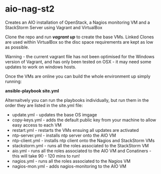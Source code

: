 aio-nag-st2
==================

Creates an AIO installation of OpenStack, a Nagios monitoring VM and a StackStorm Server using Vagrant and VirtualBox

Clone the repo and run ***vagrant up*** to create the base VMs.  Linked Clones are used within VirtualBox so the disc space requirements are kept as low as possible.

Warning - the current vagrant file has not been optimised for the Windows version of Vagrant, and has only been tested on OSX - it may need some updates to work on windows hosts.

Once the VMs are online you can build the whole environment up simply running:

**ansible-playbook site.yml**

Alternaitvely you can run the playbooks individually, but run them in the order they are listed in the site.yml file:

- update.yml - updates the base OS imgage
- copy-keys.yml - adds the default public key from your machine to allow easy access to each VM
- restart.yml - restarts the VMs ensuing all updates are activated
- ntp-server.yml - installs ntp server onto the AIO VM
- ntp-client.yml - installs ntp client onto the Nagios and StackStorm VMs
- stackstorm.yml - runs all the roles associated to the StackStorm VM
- aio.yml - runs all the roles associated to the AIO VM and Conatiners - this will take 90 - 120 mins to run!
- nagios.yml - runs all the roles associated to the Nagios VM
- nagios-mon.yml - adds nagios-monitoring to the AIO VM